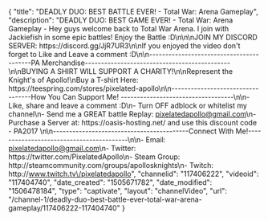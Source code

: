 {
    "title": "DEADLY DUO: BEST BATTLE EVER! - Total War: Arena Gameplay",
    "description": "DEADLY DUO: BEST GAME EVER! - Total War: Arena Gameplay - Hey guys welcome back to Total War Arena. I join with Jackiefish in some epic battles! Enjoy the Battle :D\n\n\nJOIN MY DISCORD SERVER: https:\/\/discord.gg\/JjR7UR3\n\nIf you enjoyed the video don't forget to Like and Leave a comment :D\n\n-----------------------------------------PA Merchandise---------------------------------------------\n\nBUYING A SHIRT WILL SUPPORT A CHARITY!\n\nRepresent the Knight's of Apollo!\nBuy a T-shirt Here: https:\/\/teespring.com\/stores\/pixelated-apollo\n\n----------------------------------How You Can Support Me! -----------------------------------\n\n- Like, share and leave a comment :D\n- Turn OFF adblock or whitelist my channel\n- Send me a GREAT battle Replay: pixelatedapollo@gmail.com\n- Purchase a Server at: https:\/\/oasis-hosting.net\/ and use this discount code - PA2017 \n\n------------------------------------------Connect With Me!-----------------------------------------\n\n- Email: pixelatedapollo@gmail.com\n- Twitter: https:\/\/twitter.com\/PixelatedApollo\n- Steam Group:  http:\/\/steamcommunity.com\/groups\/apollosknights\n- Twitch: http:\/\/www.twitch.tv\/pixelatedapollo",
    "channelid": "117406222",
    "videoid": "117404740",
    "date_created": "1505671782",
    "date_modified": "1506478184",
    "type": "captivate",
    "layout": "channelVideo",
    "url": "\/channel-1\/deadly-duo-best-battle-ever-total-war-arena-gameplay\/117406222-117404740"
}